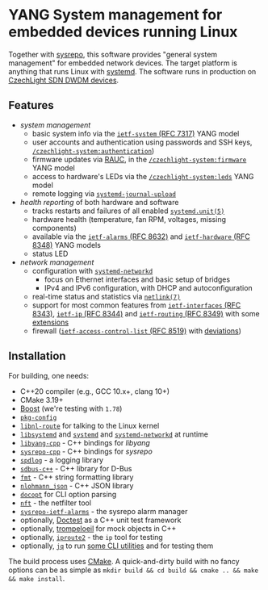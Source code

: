 # YANG System management for embedded devices running Linux

Together with [sysrepo](https://www.sysrepo.org/), this software provides "general system management" for embedded network devices.
The target platform is anything that runs Linux with [systemd](https://systemd.io/).
The software runs in production on [CzechLight SDN DWDM devices](https://czechlight.cesnet.cz/en/open-line-system/sdn-roadm).

## Features

- *system management*
    - basic system info via the [`ietf-system` (RFC 7317)](https://tools.ietf.org/html/rfc7317) YANG model
    - user accounts and authentication using passwords and SSH keys, [`/czechlight-system:authentication`](./yang/czechlight-system@2022-07-08.yang))
    - firmware updates via [RAUC](https://rauc.io/), in the [`/czechlight-system:firmware`](./yang/czechlight-system@2022-07-08.yang) YANG model
    - access to hardware's LEDs via the [`/czechlight-system:leds`](./yang/czechlight-system@2022-07-08.yang) YANG model
    - remote logging via [`systemd-journal-upload`](https://www.freedesktop.org/software/systemd/man/latest/systemd-journal-upload.service.html)
- *health reporting* of both hardware and software
    - tracks restarts and failures of all enabled [`systemd.unit(5)`](https://www.freedesktop.org/software/systemd/man/systemd.unit.html)
    - hardware health (temperature, fan RPM, voltages, missing components)
    - available via the [`ietf-alarms` (RFC 8632)](https://datatracker.ietf.org/doc/html/rfc8632) and [`ietf-hardware` (RFC 8348)](https://tools.ietf.org/html/rfc8348) YANG models
    - status LED
- *network management*
    - configuration with [`systemd-networkd`](https://www.freedesktop.org/software/systemd/man/systemd.network.html)
        - focus on Ethernet interfaces and basic setup of bridges
        - IPv4 and IPv6 configuration, with DHCP and autoconfiguration
    - real-time status and statistics via [`netlink(7)`](https://man7.org/linux/man-pages/man7/netlink.7.html)
    - support for most common features from [`ietf-interfaces` (RFC 8343)](https://tools.ietf.org/html/rfc8343), [`ietf-ip` (RFC 8344)](https://datatracker.ietf.org/doc/html/rfc8344) and [`ietf-routing` (RFC 8349)](https://tools.ietf.org/html/rfc8349) with some [extensions](./yang/czechlight-network@2021-02-22.yang)
    - firewall ([`ietf-access-control-list` (RFC 8519)](https://tools.ietf.org/html/rfc8519) with [deviations](./yang/czechlight-firewall@2021-01-25.yang))

## Installation

For building, one needs:

- C++20 compiler (e.g., GCC 10.x+, clang 10+)
- CMake 3.19+
- [Boost](https://www.boost.org/) (we're testing with `1.78`)
- [`pkg-config`](https://www.freedesktop.org/wiki/Software/pkg-config/)
- [`libnl-route`](http://www.infradead.org/~tgr/libnl/) for talking to the Linux kernel
- [`libsystemd`](https://www.freedesktop.org/software/systemd/man/libsystemd.html) and [`systemd`](https://www.freedesktop.org/wiki/Software/systemd/) and [`systemd-networkd`](https://www.freedesktop.org/software/systemd/man/systemd.network.html) at runtime
- [`libyang-cpp`](https://github.com/CESNET/libyang-cpp) - C++ bindings for *libyang*
- [`sysrepo-cpp`](https://github.com/sysrepo/sysrepo-cpp) - C++ bindings for *sysrepo*
- [`spdlog`](https://github.com/gabime/spdlog) - a logging library
- [`sdbus-c++`](https://github.com/Kistler-Group/sdbus-cpp) - C++ library for D-Bus
- [`fmt`](https://fmt.dev/) - C++ string formatting library
- [`nlohmann_json`](https://json.nlohmann.me/) - C++ JSON library
- [`docopt`](https://github.com/docopt/docopt.cpp) for CLI option parsing
- [`nft`](https://www.netfilter.org/projects/nftables/index.html) - the netfilter tool
- [`sysrepo-ietf-alarms`](https://github.com/CESNET/sysrepo-ietf-alarms) - the sysrepo alarm manager
- optionally, [Doctest](https://github.com/doctest/doctest/) as a C++ unit test framework
- optionally, [trompeloeil](https://github.com/rollbear/trompeloeil) for mock objects in C++
- optionally, [`iproute2`](https://wiki.linuxfoundation.org/networking/iproute2) - the `ip` tool for testing
- optionally, [`jq`](https://jqlang.github.io/jq/) to run [some CLI utilities](./cli) and for testing them

The build process uses [CMake](https://cmake.org/runningcmake/).
A quick-and-dirty build with no fancy options can be as simple as `mkdir build && cd build && cmake .. && make && make install`.
